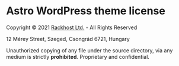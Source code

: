 # Astro WordPress theme license

Copyright &copy; 2021 [Rackhost Ltd.](https://rackhost.hu/) - All Rights Reserved

12 Mérey Street, Szeged, Csongrád 6721, Hungary

Unauthorized copying of any file under the source directory, via any medium is strictly **prohibited**. Proprietary and
confidential.
